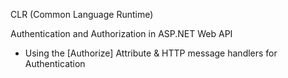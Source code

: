 CLR (Common Language Runtime)

Authentication and Authorization in ASP.NET Web API
-  Using the [Authorize] Attribute & HTTP message handlers for Authentication
